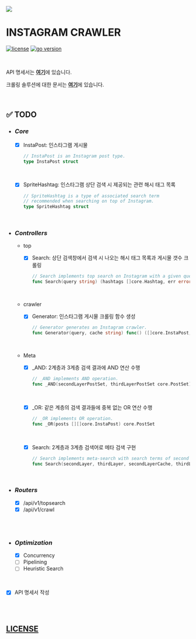 <img src="https://lh5.googleusercontent.com/proxy/r5D7LX7gbvXfuJU1SFAfCM1SerPt0KcBvR_R0qpXO_fsa39nwCKhyGE0UQbFP99XpSMRuPWrckLRnkoU747FW6EHY1_Gqf1xzhXYhJnIqIHizuhbBX3fh0sgdxbpIwJrDtC9g-uELzM-xYNfiw=s0-d">

<br/>

# **INSTAGRAM CRAWLER**

[![license](https://img.shields.io/badge/license-MIT-blue)](https://github.com/joshua-dev/instacrawler/blob/master/LICENSE)
[![go version](https://img.shields.io/badge/go-1.14-00ADD8)](https://go.dev)

<br/>

API 명세서는 [**여기**](https://github.com/joshua-dev/instacrawler/blob/master/doc/spec.md)에 있습니다.

크롤링 솔루션에 대한 문서는 [**여기**](https://github.com/joshua-dev/instacrawler/blob/master/doc/solution.md)에 있습니다.

<br/>

## :white_check_mark: TODO

- ### _Core_

  - [x] InstaPost: 인스타그램 게시물

    ```go
    // InstaPost is an Instagram post type.
    type InstaPost struct
    ```

  <br/>

  - [x] SpriteHashtag: 인스타그램 상단 검색 시 제공되는 관련 해시 태그 목록

    ```go
    // SpriteHashtag is a type of associated search term
    // recommended when searching on top of Instagram.
    type SpriteHashtag struct
    ```

<br/>

- ### _Controllers_

  - top

    - [x] Search: 상단 검색창에서 검색 시 나오는 해시 태그 목록과 게시물 갯수 크롤링

      ```go
      // Search implements top search on Instagram with a given query.
      func Search(query string) (hashtags []core.Hashtag, err error)
      ```

  <br/>

  - crawler

    - [x] Generator: 인스타그램 게시물 크롤링 함수 생성

      ```go
      // Generator generates an Instagram crawler.
      func Generator(query, cache string) func() ([]core.InstaPost, string, error)
      ```

      

  <br/>

  - Meta

    - [x] _AND: 2계층과 3계층 검색 결과에 AND 연산 수행

      ```go
      // _AND implements AND operation.
      func _AND(secondLayerPostSet, thirdLayerPostSet core.PostSet) (secondLayerPosts, thirdLayerPosts []core.InstaPost)
      ```

      
    
      <br/>

    - [x] _OR: 같은 계층의 검색 결과들에 중복 없는 OR 연산 수행
    
      ```go
      // _OR implements OR operation.
      func _OR(posts [][]core.InstaPost) core.PostSet
      ```

      
    
      <br />
    
    - [x] Search: 2계층과 3계층 검색어로 메타 검색 구현
    
      ```go
      // Search implements meta-search with search terms of second layer and third layer.
      func Search(secondLayer, thirdLayer, secondLayerCache, thirdLayerCache []string) crawler.Response
      ```
  
  

<br/>

- ### _Routers_

  - [x] /api/v1/topsearch
  - [x] /api/v1/crawl

<br/>
<br/>

- ### _Optimization_

  - [x] Concurrency
  - [ ] Pipelining
  - [ ] Heuristic Search

<br/>

- [x] API 명세서 작성

<br/>
<br/>

## [LICENSE](https://github.com/joshua-dev/instacrawler/blob/master/LICENSE)

